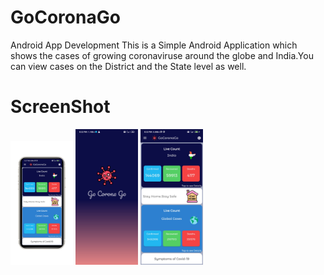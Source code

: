 # GoCoronaGo
Android App Development 
This is a Simple Android Application which shows the cases of growing coronaviruse around the globe and India.You can view cases on the District and the State level as well.

# ScreenShot
<img src="screenshots/go.jpg" width="100">
<img src="screenshots/screenshot1.jpg" width="100">
<img src="screenshots/screenshot2.jpg" width="100">
